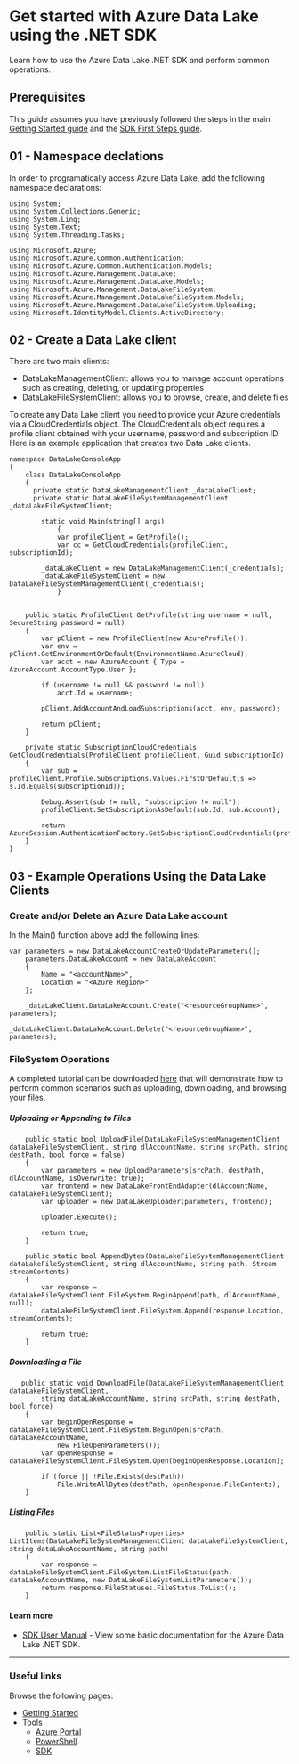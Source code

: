 # Get started with Azure Data Lake using the .NET SDK 

Learn how to use the Azure Data Lake .NET SDK and perform common operations.  

## Prerequisites

This guide assumes you have previously followed the steps in the main [Getting Started guide](../GettingStarted.md) and the [SDK First Steps guide](FirstSteps.md).

## 01 - Namespace declations
In order to programatically access Azure Data Lake, add the following namespace declarations:

    using System;
    using System.Collections.Generic;
    using System.Linq;
    using System.Text;
    using System.Threading.Tasks;
    
    using Microsoft.Azure;
    using Microsoft.Azure.Common.Authentication;
    using Microsoft.Azure.Common.Authentication.Models;
    using Microsoft.Azure.Management.DataLake;
    using Microsoft.Azure.Management.DataLake.Models;
    using Microsoft.Azure.Management.DataLakeFileSystem;
    using Microsoft.Azure.Management.DataLakeFileSystem.Models;
    using Microsoft.Azure.Management.DataLakeFileSystem.Uploading;
    using Microsoft.IdentityModel.Clients.ActiveDirectory;

## 02 - Create a Data Lake client

There are two main clients:
* DataLakeManagementClient: allows you to manage account operations such as creating, deleting, or updating properties
* DataLakeFileSystemClient: allows you to browse, create, and delete files

To create any Data Lake client you need to provide your Azure credentials via a CloudCredentials object.  The CloudCredentials object requires a profile client obtained with your username, password and subscription ID.
Here is an example application that creates two Data Lake clients.

    namespace DataLakeConsoleApp
    {
        class DataLakeConsoleApp
        {
          private static DataLakeManagementClient _dataLakeClient;
          private static DataLakeFileSystemManagementClient _dataLakeFileSystemClient;

	        static void Main(string[] args)
       	        {
	            var profileClient = GetProfile();
         	    var cc = GetCloudCredentials(profileClient, subscriptionId);
		    
		    _dataLakeClient = new DataLakeManagementClient(_credentials);
		    _dataLakeFileSystemClient = new DataLakeFileSystemManagementClient(_credentials);
                }
   

        public static ProfileClient GetProfile(string username = null, SecureString password = null)
        {
            var pClient = new ProfileClient(new AzureProfile());
            var env = pClient.GetEnvironmentOrDefault(EnvironmentName.AzureCloud);
            var acct = new AzureAccount { Type = AzureAccount.AccountType.User };

            if (username != null && password != null)
                acct.Id = username;

            pClient.AddAccountAndLoadSubscriptions(acct, env, password);

            return pClient;
        }

        private static SubscriptionCloudCredentials GetCloudCredentials(ProfileClient profileClient, Guid subscriptionId)
        {
            var sub = profileClient.Profile.Subscriptions.Values.FirstOrDefault(s => s.Id.Equals(subscriptionId));

            Debug.Assert(sub != null, "subscription != null");
            profileClient.SetSubscriptionAsDefault(sub.Id, sub.Account);

            return AzureSession.AuthenticationFactory.GetSubscriptionCloudCredentials(profileClient.Profile.Context);
        }
    }

## 03 - Example Operations Using the Data Lake Clients 

### Create and/or Delete an Azure Data Lake account

In the Main() function above add the following lines:

	var parameters = new DataLakeAccountCreateOrUpdateParameters();
        parameters.DataLakeAccount = new DataLakeAccount
        {
            Name = "<accountName>",
            Location = "<Azure Region>"
        };

        _dataLakeClient.DataLakeAccount.Create("<resourceGroupName>", parameters);

	_dataLakeClient.DataLakeAccount.Delete("<resourceGroupName>", parameters);

### FileSystem Operations

A completed tutorial can be downloaded [here](src/) that will demonstrate how to perform common scenarios such as uploading, downloading, and browsing your files.
            
##### Uploading or Appending to Files

        public static bool UploadFile(DataLakeFileSystemManagementClient dataLakeFileSystemClient, string dlAccountName, string srcPath, string destPath, bool force = false)
        {
            var parameters = new UploadParameters(srcPath, destPath, dlAccountName, isOverwrite: true);
            var frontend = new DataLakeFrontEndAdapter(dlAccountName, dataLakeFileSystemClient);
            var uploader = new DataLakeUploader(parameters, frontend);

            uploader.Execute();

            return true;
        }

        public static bool AppendBytes(DataLakeFileSystemManagementClient dataLakeFileSystemClient, string dlAccountName, string path, Stream streamContents)
        {
            var response = dataLakeFileSystemClient.FileSystem.BeginAppend(path, dlAccountName, null);
            dataLakeFileSystemClient.FileSystem.Append(response.Location, streamContents);

            return true;
        }
    
##### Downloading a File

       public static void DownloadFile(DataLakeFileSystemManagementClient dataLakeFileSystemClient,
            string dataLakeAccountName, string srcPath, string destPath, bool force)
        {
            var beginOpenResponse = dataLakeFileSystemClient.FileSystem.BeginOpen(srcPath, dataLakeAccountName,
                new FileOpenParameters());
            var openResponse = dataLakeFileSystemClient.FileSystem.Open(beginOpenResponse.Location);

            if (force || !File.Exists(destPath))
                File.WriteAllBytes(destPath, openResponse.FileContents);
        }

##### Listing Files

        public static List<FileStatusProperties> ListItems(DataLakeFileSystemManagementClient dataLakeFileSystemClient, string dataLakeAccountName, string path)
        {
            var response = dataLakeFileSystemClient.FileSystem.ListFileStatus(path, dataLakeAccountName, new DataLakeFileSystemListParameters());
            return response.FileStatuses.FileStatus.ToList();
        }

#### Learn more
* [SDK User Manual](UserManual.md) - View some basic documentation for the Azure Data Lake .NET SDK.

------------

### Useful links

Browse the following pages:

* [Getting Started](../GettingStarted.md)
* Tools
    * [Azure Portal](../AzurePortal/FirstSteps.md)
    * [PowerShell](../PowerShell/FirstSteps.md)
    * [SDK](../SDK/FirstSteps.md)
